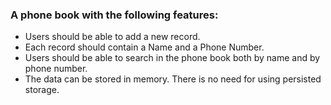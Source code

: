 ### A phone book with the following features:

- Users should be able to add a new record.
- Each record should contain a Name and a Phone Number.
- Users should be able to search in the phone book both by name and by phone number.
- The data can be stored in memory. There is no need for using persisted storage.

